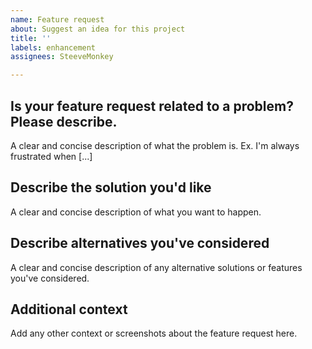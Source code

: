 ```yaml
---
name: Feature request
about: Suggest an idea for this project
title: ''
labels: enhancement
assignees: SteeveMonkey

---
```


## Is your feature request related to a problem? Please describe.

A clear and concise description of what the problem is. Ex. I'm always frustrated when [...]


## Describe the solution you'd like

A clear and concise description of what you want to happen.


## Describe alternatives you've considered

A clear and concise description of any alternative solutions or features you've considered.


## Additional context

Add any other context or screenshots about the feature request here.

